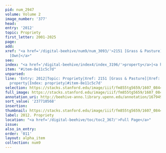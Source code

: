 ```yaml
---
pid: num_2947
volume: Volume 2
image_number: '377'
head:
entry: '2012'
topic: Propriety
first_letter: 2001-2025
page:
add:
xref: "<a href='/digital-beehive/num9/num_3093/'>2151 [Grass & Pasture]</a>|<a href='/digital-beehive/num8/num_2859/'>1939
  [Own]</a>"
see:
index: "<a href='/digital-beehive/index4/index_3196/'>property</a>|<a href='/digital-beehive/index4/index_3202/'>propriety</a>"
item: "#item-8e11c5c7d"
unparsed:
line: 'Entry: 2012|Topic: Propriety|Xref: 2151 [Grass & Pasture]|Xref: 1939 [Own]|Index:
  property|Index: propriety|#item-8e11c5c7d'
selection: https://stacks.stanford.edu/image/iiif/fm855tg5659/1607_0844/375,568,2787,572/full/0/default.jpg
full_image: https://stacks.stanford.edu/image/iiif/fm855tg5659/1607_0844/full/full/0/default.jpg
annotation_uri: http://beehive-anno.library.upenn.edu/annotation/1679493035733
sort_value: '237710568'
insertion:
thumbnail: https://stacks.stanford.edu/image/iiif/fm855tg5659/1607_0844/375,568,600,180/250,/0/default.jpg
label: 2012. Propriety
location: "<a href='/digital-beehive/toc/toc2_367/'>Full Page</a>"
issue:
also_in_entry:
order: '011'
layout: alpha_item
collection: num9
---
```

